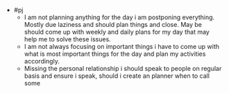 - #pj
	- I am not planning anything for the day i am postponing everything. Mostly due laziness and should plan things and close. May be should come up with weekly and daily plans for my day that may help me to solve these issues.
	- I am not always focusing on important things i have to come up with what is most important things for the day and plan my activities accordingly.
	- Missing the personal relationship i should speak to people on regular basis and ensure i speak, should i create an planner when to call some